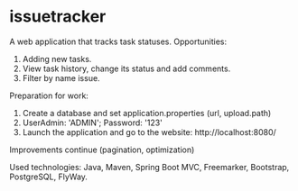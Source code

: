 # issuetracker
A web application that tracks task statuses.
Opportunities:
1. Adding new tasks.
2. View task history, change its status and add comments.
3. Filter by name issue.


Preparation for work:

1. Create a database and set application.properties (url, upload.path)
2. UserAdmin: 'ADMIN'; Password: '123'
3. Launch the application and go to the website: http://localhost:8080/

Improvements continue (pagination, optimization)

Used technologies: Java, Maven, Spring Boot MVC, Freemarker, Bootstrap, PostgreSQL, FlyWay.
